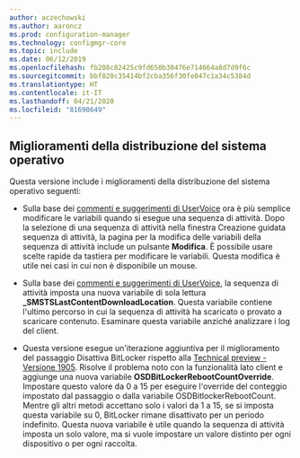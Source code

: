 ```yaml
---
author: aczechowski
ms.author: aaroncz
ms.prod: configuration-manager
ms.technology: configmgr-core
ms.topic: include
ms.date: 06/12/2019
ms.openlocfilehash: fb208c82425c9fd650b30476e714664a8d7d9f6c
ms.sourcegitcommit: bbf820c35414bf2cba356f30fe047c1a34c5384d
ms.translationtype: HT
ms.contentlocale: it-IT
ms.lasthandoff: 04/21/2020
ms.locfileid: "81698649"
---
```

## <a name="improvements-to-os-deployment"></a><a name="bkmk_osd"></a> Miglioramenti della distribuzione del sistema operativo

Questa versione include i miglioramenti della distribuzione del sistema operativo seguenti:

- Sulla base dei [commenti e suggerimenti di UserVoice](https://configurationmanager.uservoice.com/forums/300492-ideas/suggestions/18751582-keyboard-support-for-edit-task-sequence-variables) ora è più semplice modificare le variabili quando si esegue una sequenza di attività. Dopo la selezione di una sequenza di attività nella finestra Creazione guidata sequenza di attività, la pagina per la modifica delle variabili della sequenza di attività include un pulsante **Modifica**. È possibile usare scelte rapide da tastiera per modificare le variabili. Questa modifica è utile nei casi in cui non è disponibile un mouse.<!-- 4668846 -->

- Sulla base dei [commenti e suggerimenti di UserVoice](https://configurationmanager.uservoice.com/forums/300492-ideas/suggestions/20172811-display-what-distribution-point-is-being-used-duri), la sequenza di attività imposta una nuova variabile di sola lettura **_SMSTSLastContentDownloadLocation**. Questa variabile contiene l'ultimo percorso in cui la sequenza di attività ha scaricato o provato a scaricare contenuto. Esaminare questa variabile anziché analizzare i log del client.<!-- 2840337 -->

- Questa versione esegue un'iterazione aggiuntiva per il miglioramento del passaggio Disattiva BitLocker rispetto alla [Technical preview - Versione 1905](../../technical-preview-1905.md#bkmk_osd). Risolve il problema noto con la funzionalità lato client e aggiunge una nuova variabile **OSDBitLockerRebootCountOverride**. Impostare questo valore da 0 a 15 per eseguire l'override del conteggio impostato dal passaggio o dalla variabile OSDBitlockerRebootCount. Mentre gli altri metodi accettano solo i valori da 1 a 15, se si imposta questa variabile su 0, BitLocker rimane disattivato per un periodo indefinito. Questa nuova variabile è utile quando la sequenza di attività imposta un solo valore, ma si vuole impostare un valore distinto per ogni dispositivo o per ogni raccolta.<!-- 4512937 -->
